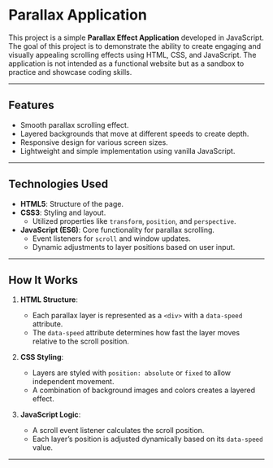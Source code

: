 # Parallax Application

This project is a simple **Parallax Effect Application** developed in JavaScript. The goal of this project is to demonstrate the ability to create engaging and visually appealing scrolling effects using HTML, CSS, and JavaScript. The application is not intended as a functional website but as a sandbox to practice and showcase coding skills.

---

## Features

- Smooth parallax scrolling effect.
- Layered backgrounds that move at different speeds to create depth.
- Responsive design for various screen sizes.
- Lightweight and simple implementation using vanilla JavaScript.

---

## Technologies Used

- **HTML5**: Structure of the page.
- **CSS3**: Styling and layout.
  - Utilized properties like `transform`, `position`, and `perspective`.
- **JavaScript (ES6)**: Core functionality for parallax scrolling.
  - Event listeners for `scroll` and window updates.
  - Dynamic adjustments to layer positions based on user input.

---

## How It Works

1. **HTML Structure**:
   - Each parallax layer is represented as a `<div>` with a `data-speed` attribute.
   - The `data-speed` attribute determines how fast the layer moves relative to the scroll position.

2. **CSS Styling**:
   - Layers are styled with `position: absolute` or `fixed` to allow independent movement.
   - A combination of background images and colors creates a layered effect.

3. **JavaScript Logic**:
   - A scroll event listener calculates the scroll position.
   - Each layer’s position is adjusted dynamically based on its `data-speed` value.

---
